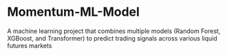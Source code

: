 # Momentum-ML-Model
A  machine learning project that combines multiple models (Random Forest, XGBoost, and Transformer) to predict trading signals across various liquid futures markets 

